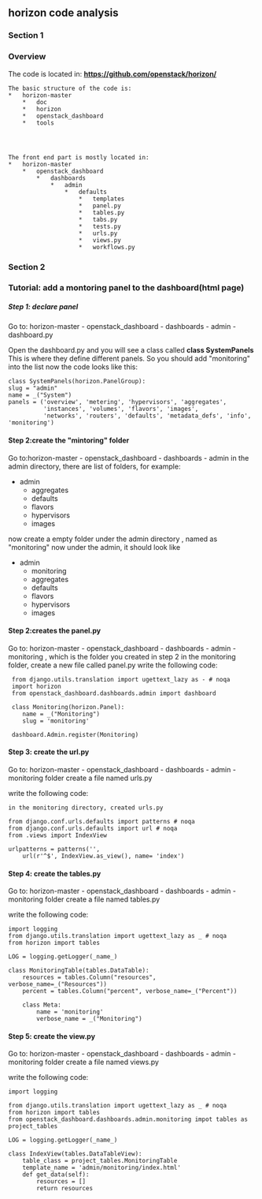 ## horizon code analysis 

### Section 1
### Overview 

The code is located in: 
**https://github.com/openstack/horizon/**

	The basic structure of the code is:
	*	horizon-master
		*	doc
		*	horizon
		*	openstack_dashboard
		*	tools



	
	The front end part is mostly located in:
	*	horizon-master
		*	openstack_dashboard
			*	dashboards
				*	admin
					*	defaults
						*	templates
						*	panel.py
						*	tables.py
						*	tabs.py
						*	tests.py
						*	urls.py
						*	views.py
						*	workflows.py

### Section 2
### Tutorial: add a montoring panel to the dashboard(html page)

##### Step 1: declare panel
	
Go to: 
horizon-master - openstack_dashboard - dashboards - admin - dashboard.py

Open the dashboard.py and you will see a class called
**class SystemPanels**
This is where they define different panels.
So you should add "monitoring" into the list 
now the code looks like this:

	class SystemPanels(horizon.PanelGroup):
    slug = "admin"
    name = _("System")
    panels = ('overview', 'metering', 'hypervisors', 'aggregates',
              'instances', 'volumes', 'flavors', 'images',
              'networks', 'routers', 'defaults', 'metadata_defs', 'info', 'monitoring')


#### Step 2:create the "mintoring" folder 

Go to:horizon-master - openstack_dashboard - dashboards - admin
in the admin directory, there are list of folders, for example:

*	admin
	*	aggregates
	*	defaults
	*	flavors
	*	hypervisors
	*	images

now create a empty folder under the admin directory , named as "monitoring"
now under the admin, it should look like 

*	admin
	*	monitoring
	*	aggregates
	*	defaults
	*	flavors
	*	hypervisors
	*	images


#### Step 2:creates the panel.py

Go to: horizon-master - openstack_dashboard - dashboards - admin - monitoring , which is the folder you created in step 2
in the monitoring folder, create a new file called panel.py
write the following code:

	 from django.utils.translation import ugettext_lazy as - # noqa
     import horizon
     from openstack_dashboard.dashboards.admin import dashboard

     class Monitoring(horizon.Panel):
     	name = _("Monitoring")
     	slug = 'monitoring'

     dashboard.Admin.register(Monitoring)


#### Step 3: create the url.py

Go to: horizon-master - openstack_dashboard - dashboards - admin - monitoring folder
create a file named urls.py

write the following code:
	
	in the monitoring directory, created urls.py
	
	from django.conf.urls.defaults import patterns # noqa
	from django.conf.urls.defaults import url # noqa
	from .views import IndexView

	urlpatterns = patterns('',
		url(r'^$', IndexView.as_view(), name= 'index')


#### Step 4: create the tables.py

Go to: horizon-master - openstack_dashboard - dashboards - admin - monitoring folder
create a file named tables.py

write the following code:

	import logging
	from django.utils.translation import ugettext_lazy as _ # noqa
	from horizon import tables

	LOG = logging.getLogger(_name_)

	class MonitoringTable(tables.DataTable):
		resources = tables.Column("resources", verbose_name=_("Resources"))
		percent = tables.Column("percent", verbose_name=_("Percent"))

		class Meta:
			name = 'monitoring'
			verbose_name = _("Monitoring")

#### Step 5: create the view.py

Go to: horizon-master - openstack_dashboard - dashboards - admin - monitoring folder
create a file named views.py

write the following code:

	import logging

	from django.utils.translation import ugettext_lazy as _ # noqa
	from horizon import tables
	from openstack_dashboard.dashboards.admin.monitoring impot tables as project_tables

	LOG = logging.getLogger(_name_)

	class IndexView(tables.DataTableView):
		table_class = project_tables.MonitoringTable
		template_name = 'admin/monitoring/index.html'
		def get_data(self):
			resources = []
			return resources










